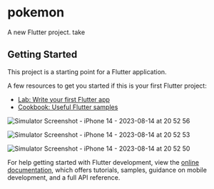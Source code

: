 # pokemon

A new Flutter project.
take
## Getting Started

This project is a starting point for a Flutter application.

A few resources to get you started if this is your first Flutter project:

- [Lab: Write your first Flutter app](https://docs.flutter.dev/get-started/codelab)
- [Cookbook: Useful Flutter samples](https://docs.flutter.dev/cookbook)

![Simulator Screenshot - iPhone 14 - 2023-08-14 at 20 52 56](https://github.com/TalgatBatyrov/Pokemon/assets/90198155/2a0b5b90-e3cd-478a-b1dd-1792a27bea13)

![Simulator Screenshot - iPhone 14 - 2023-08-14 at 20 52 53](https://github.com/TalgatBatyrov/Pokemon/assets/90198155/9b1f8373-8010-4b7a-a375-7ab8626e6f98)

![Simulator Screenshot - iPhone 14 - 2023-08-14 at 20 52 50](https://github.com/TalgatBatyrov/Pokemon/assets/90198155/1a4c50d6-7fc6-4b8b-b768-51a1e6f73bb8)


For help getting started with Flutter development, view the
[online documentation](https://docs.flutter.dev/), which offers tutorials,
samples, guidance on mobile development, and a full API reference.
